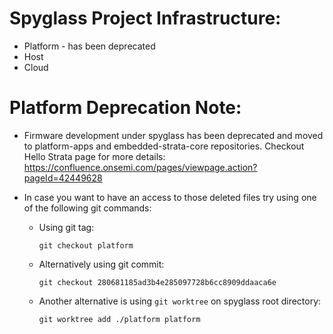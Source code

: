 # Spyglass Project Infrastructure:

* Platform - has been deprecated
* Host
* Cloud

# Platform Deprecation Note:

* Firmware development under spyglass has been deprecated and moved to platform-apps and embedded-strata-core repositories.
Checkout Hello Strata page for more details: https://confluence.onsemi.com/pages/viewpage.action?pageId=42449628

* In case you want to have an access to those deleted files try using one of the following git commands:
  
  * Using git tag:

    ```git checkout platform```
  
  * Alternatively using git commit:

    ```git checkout 280681185ad3b4e285097728b6cc8909ddaaca6e```
  
  * Another alternative is using `git worktree` on spyglass root directory:

    ```git worktree add ./platform platform```